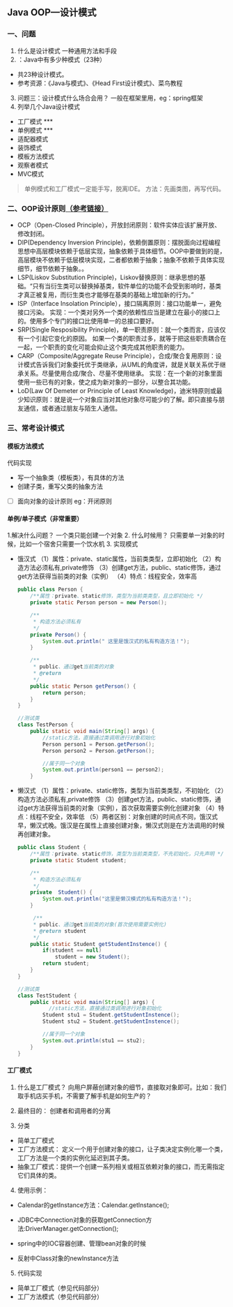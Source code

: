 ## Java OOP—设计模式
### 一、问题

1. 什么是设计模式
  一种通用方法和手段  
2. ：Java中有多少种模式（23种）
  - 共23种设计模式。
  - 参考资源：《Java与模式》、《Head First设计模式》、菜鸟教程
3. 问题三：设计模式什么场合会用？
  一般在框架里用，eg：spring框架
4. 列举几个Java设计模式
- 工厂模式 ***
- 单例模式 ***
- 适配器模式
- 装饰模式
- 模板方法模式
- 观察者模式
- MVC模式
> 单例模式和工厂模式一定能手写，脱离IDE。
> 方法：先画类图，再写代码。

### 二、OOP设计原则[（参考链接）](https://www.cnblogs.com/princessd8251/articles/3784949.html)
- OCP（Open-Closed Principle），开放封闭原则：软件实体应该扩展开放、修改封闭。
- DIP(Dependency Inversion Principle)，依赖倒置原则：摆脱面向过程编程思想中高层模块依赖于低层实现，抽象依赖于具体细节。OOP中要做到的是，高层模块不依赖于低层模块实现，二者都依赖于抽象；抽象不依赖于具体实现细节，细节依赖于抽象。。
- LSP(Liskov Substitution Principle)，Liskov替换原则：继承思想的基础。“只有当衍生类可以替换掉基类，软件单位的功能不会受到影响时，基类才真正被复用，而衍生类也才能够在基类的基础上增加新的行为。”
- ISP（Interface Insolation Principle），接口隔离原则：接口功能单一，避免接口污染。
实现：一个类对另外一个类的依赖性应当是建立在最小的接口上的。使用多个专门的接口比使用单一的总接口要好。
- SRP(Single Resposibility Principle)，单一职责原则：就一个类而言，应该仅有一个引起它变化的原因。 如果一个类的职责过多，就等于把这些职责耦合在一起，一个职责的变化可能会抑止这个类完成其他职责的能力。
- CARP（Composite/Aggregate Reuse Principle），合成/聚合复用原则：设计模式告诉我们对象委托优于类继承，从UML的角度讲，就是关联关系优于继承关系。尽量使用合成/聚合、尽量不使用继承。
实现：在一个新的对象里面使用一些已有的对象，使之成为新对象的一部分，以整合其功能。
- LoD(Law Of Demeter or Principle of Least Knowledge)，迪米特原则或最少知识原则：就是说一个对象应当对其他对象尽可能少的了解。即只直接与朋友通信，或者通过朋友与陌生人通信。


### 三、常考设计模式

#### 模板方法模式
 代码实现
- 写一个抽象类（模板类），有具体的方法
- 创建子类，重写父类的抽象方法

- [ ] 面向对象的设计原则
eg：开闭原则

#### 单例/单子模式（非常重要）
1.解决什么问题？
  一个类只能创建一个对象
2. 什么时候用？
  只需要单一对象的时候，比如一个宿舍只需要一个饮水机
3. 实现模式
- 饿汉式
（1）属性：private、static属性，当前类类型，立即初始化
（2）构造方法必须私有,private修饰
（3）创建get方法，public、static修饰，通过get方法获得当前类的对象（实例）
（4）特点：线程安全，效率高
  ```java
  public class Person {
      /**属性：private、static修饰，类型为当前类类型，且立即初始化 */
      private static Person person = new Person();

      /**
       * 构造方法必须私有
       */
      private Person() {
          System.out.println(" 这里是饿汉式的私有构造方法！");
      }

      /**
       * public、通过get当前类的对象
       * @return
       */
      public static Person getPerson() {
          return person;
      }
  }

  //测试类
  class TestPerson {
      public static void main(String[] args) {
          //static方法，直接通过类调用进行对象初始化
          Person person1 = Person.getPerson();
          Person person2 = Person.getPerson();

          //属于同一个对象
          System.out.println(person1 == person2);
      }

  ```
- 懒汉式
（1）属性：private、static修饰，类型为当前类类型，不初始化
（2）构造方法必须私有,private修饰
（3）创建get方法，public、static修饰，通过get方法获得当前类的对象（实例），首次获取需要实例化创建对象
（4）特点：线程不安全，效率低
（5）两者区别：对象创建的时间点不同，饿汉式早，懒汉式晚。饿汉是在属性上直接创建对象，懒汉式则是在方法调用的时候再创建对象。
  ```Java
  public class Student {
      /**属性：private、static修饰，类型为当前类类型，不先初始化，只先声明 */
      private static Student student;

      /**
       * 构造方法必须私有
       */
      private  Student() {
          System.out.println("这里是懒汉模式的私有构造方法！");
      }

       /**
       * public、通过get当前类的对象(首次使用需要实例化)
       * @return student
       */
      public static Student getStudentInstence() {
          if(student == null)
              student = new Student();
          return student;
      }  
  }

  //测试类
  class TestStudent {
      public static void main(String[] args) {
     		//static方法，直接通过类调用进行对象初始化
          Student stu1 = Student.getStudentInstence();
          Student stu2 = Student.getStudentInstence();

          //属于同一个对象
          System.out.println(stu1 == stu2);
      }
  }
  ```

#### 工厂模式
1. 什么是工厂模式？
  向用户屏蔽创建对象的细节，直接取对象即可。比如：我们取手机店买手机，不需要了解手机是如何生产的？

2. 最终目的：
  创建者和调用者的分离

3. 分类
- 简单工厂模式
- 工厂方法模式： 定义一个用于创建对象的接口，让子类决定实例化哪一个类，工厂方法是一个类的实例化延迟到其子类。
- 抽象工厂模式：提供一个创建一系列相关或相互依赖对象的接口，而无需指定它们具体的类。

4. 使用示例：
- Calendar的getInstance方法：Calendar.getInstance();
- JDBC中Connection对象的获取getConnection方  法:DriverManager.getConnection();

- spring中的IOC容器创建、管理bean对象的时候
- 反射中Class对象的newInstance方法
5. 代码实现
- 简单工厂模式（参见代码部分）
- 工厂方法模式（参见代码部分）

